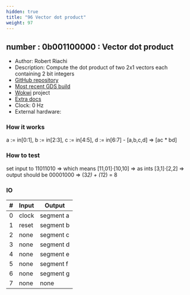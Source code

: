 ```yaml
---
hidden: true
title: "96 Vector dot product"
weight: 97
---
```


## number : 0b001100000 : Vector dot product

* Author: Robert Riachi
* Description: Compute the dot product of two 2x1 vectors each containing 2 bit integers
* [GitHub repository](https://github.com/RobertRiachi/tt02-dot-product)
* [Most recent GDS build](https://github.com/RobertRiachi/tt02-dot-product/actions/runs/3505363693)
* [Wokwi](https://wokwi.com/projects/348787952842703444) project
* [Extra docs]()
* Clock: 0 Hz
* External hardware: 



### How it works

a := in[0:1], b := in[2:3], c := in[4:5], d := in[6:7] - [a,b,c,d] => [ac * bd]

### How to test

set input to 11011010 => which means [11,01]⋅[10,10] => as ints [3,1]⋅[2,2] => output should be 00001000 => (3*2) + (1*2) = 8

### IO

| # | Input        | Output       |
|---|--------------|--------------|
| 0 | clock  | segment a |
| 1 | reset  | segment b |
| 2 | none  | segment c |
| 3 | none  | segment d |
| 4 | none  | segment e |
| 5 | none  | segment f |
| 6 | none  | segment g |
| 7 | none  | none |
